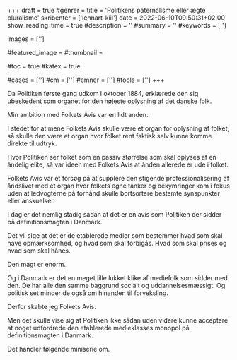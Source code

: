 +++
draft = true
#genrer =
title = 'Politikens paternalisme eller ægte pluralisme'
skribenter = ['lennart-kiil']
date = 2022-06-10T09:50:31+02:00
show_reading_time = true
#description = ''
#summary = ''
#keywords = ['']

images = ['']

#featured_image =
#thumbnail =

#toc = true
#katex = true

#cases = ['']
#cm = ['']
#emner = ['']
#tools = ['']
+++

Da Politiken første gang udkom i oktober 1884, erklærede den sig ubeskedent som organet for den højeste oplysning af det danske folk.

Min ambition med Folkets Avis var en lidt anden.

I stedet for at mene Folkets Avis skulle være et organ for oplysning af folket, så skulle den være et organ hvor folket rent faktisk selv kunne komme direkte til udtryk.

Hvor Politiken ser folket som en passiv størrelse som skal oplyses af en åndelig elite, så var ideen med Folkets Avis at ånden allerede er ude i folket.

Folkets Avis var et forsøg på at supplere den stigende professionalisering af åndslivet med et organ hvor folkets egne tanker og bekymringer kom i fokus uden at ledvogterne på forhånd skulle bortsortere bestemte synspunkter eller anskuelser.

I dag er det nemlig stadig sådan at det er en avis som Politiken der sidder på definitionsmagten i Danmark.

Det vil sige at det er de etablerede medier som bestemmer hvad som skal have opmærksomhed, og hvad som skal forbigås. Hvad som skal prises og hvad som skal hånes.

Den magt er enorm.

Og i Danmark er det en meget lille lukket klike af mediefolk som sidder med den. De har alle den samme baggrund socialt og uddannelsesmæssigt. Og politisk set minder de også om hinanden til forveksling.

Derfor skabte jeg Folkets Avis.

Men det skulle vise sig at Politiken ikke sådan uden videre kunne acceptere at noget udfordrede den etablerede medieklasses monopol på definitionsmagten i Danmark.

Det handler følgende miniserie om.
